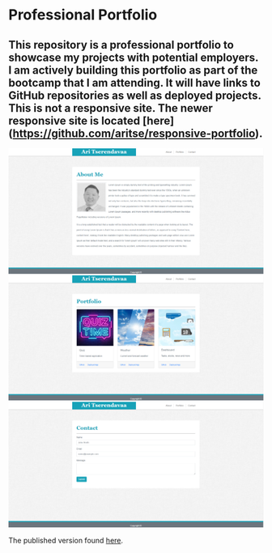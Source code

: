 # Professional Portfolio

## This repository is a professional portfolio to showcase my projects with potential employers. I am actively building this portfolio as part of the bootcamp that I am attending. It will have links to GitHub repositories as well as deployed projects. This is not a responsive site. The newer responsive site is located [here] (https://github.com/aritse/responsive-portfolio).

![1](https://github.com/aritse/portfolio/blob/master/assets/images/about.PNG)
![2](https://github.com/aritse/portfolio/blob/master/assets/images/portfolio.PNG)
![3](https://github.com/aritse/portfolio/blob/master/assets/images/contact.PNG)

The published version found [here](https://aritse.github.io/portfolio/).